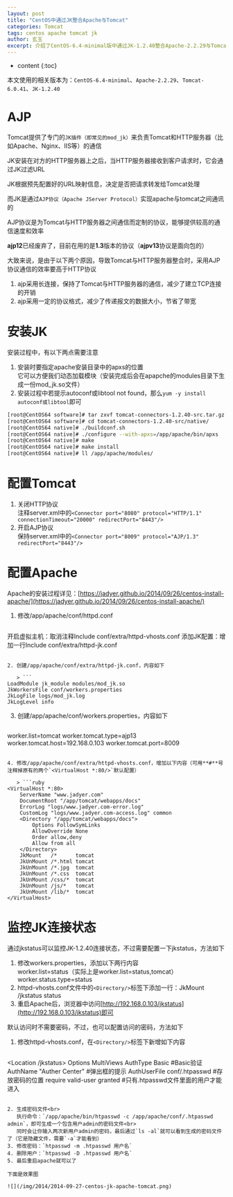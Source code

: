 ```yaml
---
layout: post
title: "CentOS中通过JK整合Apache与Tomcat"
categories: Tomcat
tags: centos apache tomcat jk
author: 玄玉
excerpt: 介绍了CentOS-6.4-minimal版中通过JK-1.2.40整合Apache-2.2.29与Tomcat-6.0.41，以及通过jkstatus监控JK-1.2.40连接状态。
---
```


* content
{:toc}


本文使用的相关版本为：`CentOS-6.4-minimal`、`Apache-2.2.29`、`Tomcat-6.0.41`、`JK-1.2.40`

# AJP

Tomcat提供了专门的`JK插件（即常见的mod_jk）`来负责Tomcat和HTTP服务器（比如Apache、Nginx、IIS等）的通信

JK安装在对方的HTTP服务器上之后，当HTTP服务器接收到客户请求时，它会通过JK过滤URL

JK根据预先配置好的URL映射信息，决定是否把请求转发给Tomcat处理

而JK是通过`AJP协议（Apache JServer Protocol）`实现apache与tomcat之间通讯的

AJP协议是为Tomcat与HTTP服务器之间通信而定制的协议，能够提供较高的通信速度和效率

**ajp12**已经废弃了，目前在用的是**1.3**版本的协议（**ajpv13**协议是面向包的）

大致来说，是由于以下两个原因，导致Tomcat与HTTP服务器整合时，采用AJP协议通信的效率要高于HTTP协议

1. ajp采用长连接，保持了Tomcat与HTTP服务器的通信，减少了建立TCP连接的开销
2. ajp采用一定的协议格式，减少了传递报文的数据大小，节省了带宽

# 安装JK

安装过程中，有以下两点需要注意

1. 安装时要指定apache安装目录中的apxs的位置<br>
   它可以方便我们动态加载模块（安装完成后会在apapche的modules目录下生成一份mod_jk.so文件）
2. 安装过程中若提示autoconf或libtool not found，那么`yum -y install autoconf或libtool`即可

```sh
[root@CentOS64 software]# tar zxvf tomcat-connectors-1.2.40-src.tar.gz 
[root@CentOS64 software]# cd tomcat-connectors-1.2.40-src/native/ 
[root@CentOS64 native]# ./buildconf.sh 
[root@CentOS64 native]# ./configure --with-apxs=/app/apache/bin/apxs 
[root@CentOS64 native]# make 
[root@CentOS64 native]# make install 
[root@CentOS64 native]# ll /app/apache/modules/
```

# 配置Tomcat

1. 关闭HTTP协议<br>
   注释server.xml中的`<Connector port="8080" protocol="HTTP/1.1" connectionTimeout="20000" redirectPort="8443"/>`
2. 开启AJP协议<br>
   保持server.xml中的`<Connector port="8009" protocol="AJP/1.3" redirectPort="8443"/>`

# 配置Apache

Apache的安装过程详见：[https://jadyer.github.io/2014/09/26/centos-install-apache/](https://jadyer.github.io/2014/09/26/centos-install-apache/)

1. 修改/app/apache/conf/httpd.conf

   > ```
开启虚拟主机：取消注释Include conf/extra/httpd-vhosts.conf
添加JK配置：增加一行Include conf/extra/httpd-jk.conf
```

2. 创建/app/apache/conf/extra/httpd-jk.conf，内容如下

   > ```
LoadModule jk_module modules/mod_jk.so
JkWorkersFile conf/workers.properties
JkLogFile logs/mod_jk.log
JkLogLevel info
```

3. 创建/app/apache/conf/workers.properties，内容如下

   > ```ruby
worker.list=tomcat
worker.tomcat.type=ajp13
worker.tomcat.host=192.168.0.103
worker.tomcat.port=8009
```

4. 修改/app/apache/conf/extra/httpd-vhosts.conf，增加以下内容（可用**#**号注释掉原有的两个`<VirtualHost *:80/>`默认配置）

   > ```ruby
<VirtualHost *:80>
    ServerName "www.jadyer.com"
    DocumentRoot "/app/tomcat/webapps/docs"
    ErrorLog "logs/www.jadyer.com-error.log"
    CustomLog "logs/www.jadyer.com-access.log" common
    <Directory "/app/tomcat/webapps/docs">
        Options FollowSymLinks
        AllowOverride None
        Order allow,deny
        Allow from all
    </Directory>
    JkMount   /*      tomcat
    JkUnMount /*.html tomcat
    JkUnMount /*.jpg  tomcat
    JkUnMount /*.css  tomcat
    JkUnMount /css/*  tomcat
    JkUnMount /js/*   tomcat
    JkUnMount /lib/*  tomcat
</VirtualHost>
```

# 监控JK连接状态

通过jkstatus可以监控JK-1.2.40连接状态，不过需要配置一下jkstatus，方法如下

1. 修改workers.properties，添加以下两行内容<br>
   worker.list=status（实际上是worker.list=status,tomcat）<br>
   worker.status.type=status
2. httpd-vhosts.conf文件中的`<Directory/>`标签下添加一行：JkMount /jkstatus status
3. 重启Apache后，浏览器中访问[http://192.168.0.103/jkstatus](http://192.168.0.103/jkstatus)即可

默认访问时不需要密码，不过，也可以配置访问的密码，方法如下

1. 修改httpd-vhosts.conf，在`<Directory/>`标签下新增如下内容

   > ```
<Location /jkstatus>
    Options MultiViews
    AuthType Basic               #Basic验证
    AuthName "Auther Center"     #弹出框的提示
    AuthUserFile conf/.htpasswd  #存放密码的位置
    require valid-user granted   #只有.htpasswd文件里面的用户才能进入
</Location>
```

2. 生成密码文件<br>
   执行命令：`/app/apache/bin/htpasswd -c /app/apache/conf/.htpasswd admin`，即可生成一个包含用户admin的密码文件<br>
   同时会让你输入两次新用户admin的密码，最后通过`ls -al`就可以看到生成的密码文件了（它是隐藏文件，需要`-a`才能看到）
3. 修改密码：`htpasswd -m .htpasswd 用户名`
4. 删除用户：`htpasswd -D .htpasswd 用户名`
5. 最后重启apache就可以了

下面是效果图

![](/img/2014/2014-09-27-centos-jk-apache-tomcat.png)